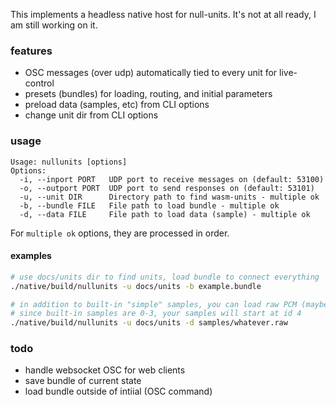 This implements a headless native host for null-units. It's not at all ready, I am still working on it.

### features

- OSC messages (over udp) automatically tied to every unit for live-control
- presets (bundles) for loading, routing, and initial parameters
- preload data (samples, etc) from CLI options
- change unit dir from CLI options

### usage

```
Usage: nullunits [options]
Options:
  -i, --inport PORT   UDP port to receive messages on (default: 53100)
  -o, --outport PORT  UDP port to send responses on (default: 53101)
  -u, --unit DIR      Directory path to find wasm-units - multiple ok
  -b, --bundle FILE   File path to load bundle - multiple ok
  -d, --data FILE     File path to load data (sample) - multiple ok
```

For `multiple ok` options, they are processed in order.

#### examples

```bash
# use docs/units dir to find units, load bundle to connect everything
./native/build/nullunits -u docs/units -b example.bundle

# in addition to built-in "simple" samples, you can load raw PCM (maybe more formats later)
# since built-in samples are 0-3, your samples will start at id 4
./native/build/nullunits -u docs/units -d samples/whatever.raw
```

### todo

- handle websocket OSC for web clients
- save bundle of current state
- load bundle outside of intiial (OSC command)

